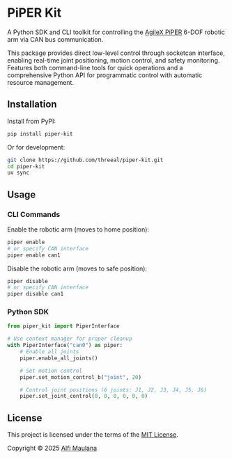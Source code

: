 # PiPER Kit

A Python SDK and CLI toolkit for controlling the [AgileX PiPER](https://global.agilex.ai/products/piper) 6-DOF robotic arm via CAN bus communication.

This package provides direct low-level control through socketcan interface, enabling real-time joint positioning, motion control, and safety monitoring. Features both command-line tools for quick operations and a comprehensive Python API for programmatic control with automatic resource management.

## Installation

Install from PyPI:

```bash
pip install piper-kit
```

Or for development:

```bash
git clone https://github.com/threeal/piper-kit.git
cd piper-kit
uv sync
```

## Usage

### CLI Commands

Enable the robotic arm (moves to home position):

```bash
piper enable
# or specify CAN interface
piper enable can1
```

Disable the robotic arm (moves to safe position):

```bash
piper disable
# or specify CAN interface
piper disable can1
```

### Python SDK

```python
from piper_kit import PiperInterface

# Use context manager for proper cleanup
with PiperInterface("can0") as piper:
    # Enable all joints
    piper.enable_all_joints()

    # Set motion control
    piper.set_motion_control_b("joint", 20)

    # Control joint positions (6 joints: J1, J2, J3, J4, J5, J6)
    piper.set_joint_control(0, 0, 0, 0, 0, 0)
```

## License

This project is licensed under the terms of the [MIT License](./LICENSE).

Copyright © 2025 [Alfi Maulana](https://github.com/threeal)
